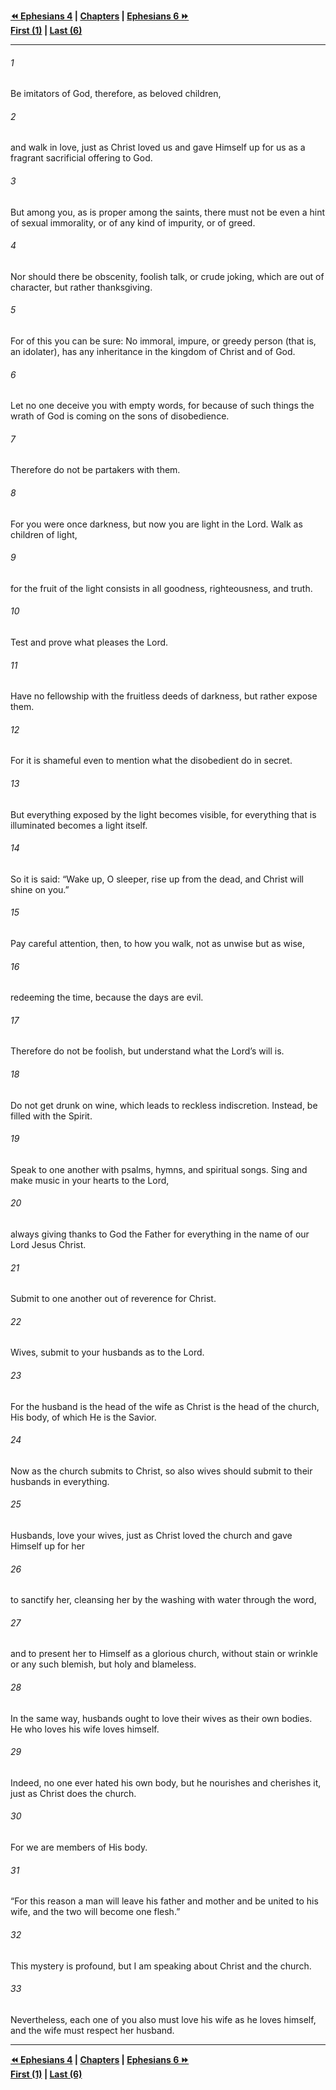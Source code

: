   
**[⏪ Ephesians 4](./Ephesians%204.md) | [Chapters](./_index.md) | [Ephesians 6 ⏩](./Ephesians%206.md)**  
**[First (1)](./Ephesians%201.md) | [Last (6)](./Ephesians%206.md)**  
  
---  
  
###### 1  
Be imitators of God, therefore, as beloved children,  
  
###### 2  
and walk in love, just as Christ loved us and gave Himself up for us as a fragrant sacrificial offering to God.  
  
###### 3  
But among you, as is proper among the saints, there must not be even a hint of sexual immorality, or of any kind of impurity, or of greed.  
  
###### 4  
Nor should there be obscenity, foolish talk, or crude joking, which are out of character, but rather thanksgiving.  
  
###### 5  
For of this you can be sure: No immoral, impure, or greedy person (that is, an idolater), has any inheritance in the kingdom of Christ and of God.  
  
###### 6  
Let no one deceive you with empty words, for because of such things the wrath of God is coming on the sons of disobedience.  
  
###### 7  
Therefore do not be partakers with them.  
  
###### 8  
For you were once darkness, but now you are light in the Lord. Walk as children of light,  
  
###### 9  
for the fruit of the light consists in all goodness, righteousness, and truth.  
  
###### 10  
Test and prove what pleases the Lord.  
  
###### 11  
Have no fellowship with the fruitless deeds of darkness, but rather expose them.  
  
###### 12  
For it is shameful even to mention what the disobedient do in secret.  
  
###### 13  
But everything exposed by the light becomes visible, for everything that is illuminated becomes a light itself.  
  
###### 14  
So it is said: “Wake up, O sleeper, rise up from the dead, and Christ will shine on you.”  
  
###### 15  
Pay careful attention, then, to how you walk, not as unwise but as wise,  
  
###### 16  
redeeming the time, because the days are evil.  
  
###### 17  
Therefore do not be foolish, but understand what the Lord’s will is.  
  
###### 18  
Do not get drunk on wine, which leads to reckless indiscretion. Instead, be filled with the Spirit.  
  
###### 19  
Speak to one another with psalms, hymns, and spiritual songs. Sing and make music in your hearts to the Lord,  
  
###### 20  
always giving thanks to God the Father for everything in the name of our Lord Jesus Christ.  
  
###### 21  
Submit to one another out of reverence for Christ.  
  
###### 22  
Wives, submit to your husbands as to the Lord.  
  
###### 23  
For the husband is the head of the wife as Christ is the head of the church, His body, of which He is the Savior.  
  
###### 24  
Now as the church submits to Christ, so also wives should submit to their husbands in everything.  
  
###### 25  
Husbands, love your wives, just as Christ loved the church and gave Himself up for her  
  
###### 26  
to sanctify her, cleansing her by the washing with water through the word,  
  
###### 27  
and to present her to Himself as a glorious church, without stain or wrinkle or any such blemish, but holy and blameless.  
  
###### 28  
In the same way, husbands ought to love their wives as their own bodies. He who loves his wife loves himself.  
  
###### 29  
Indeed, no one ever hated his own body, but he nourishes and cherishes it, just as Christ does the church.  
  
###### 30  
For we are members of His body.  
  
###### 31  
“For this reason a man will leave his father and mother and be united to his wife, and the two will become one flesh.”  
  
###### 32  
This mystery is profound, but I am speaking about Christ and the church.  
  
###### 33  
Nevertheless, each one of you also must love his wife as he loves himself, and the wife must respect her husband.  
  
  
---  
  
**[⏪ Ephesians 4](./Ephesians%204.md) | [Chapters](./_index.md) | [Ephesians 6 ⏩](./Ephesians%206.md)**  
**[First (1)](./Ephesians%201.md) | [Last (6)](./Ephesians%206.md)**  
  
